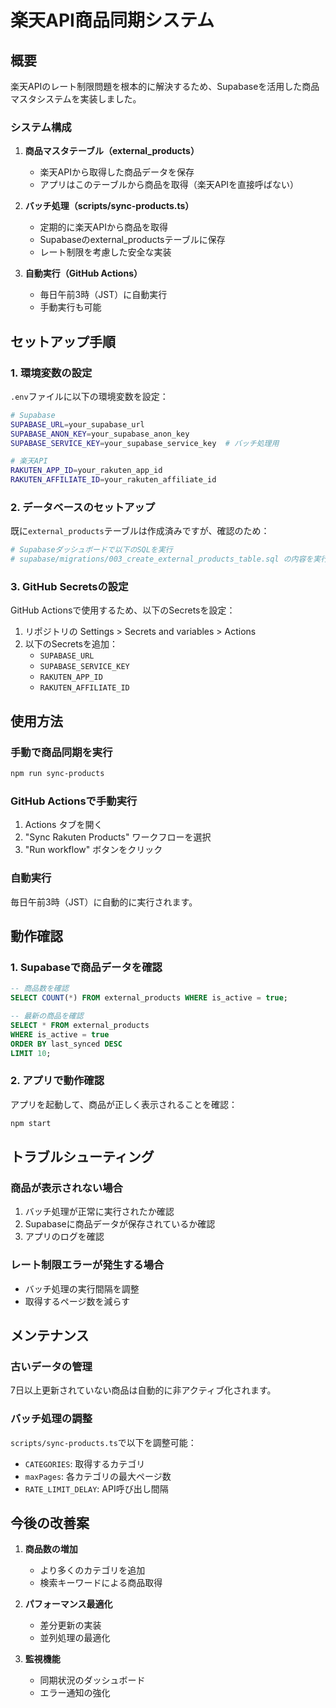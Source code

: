 # 楽天API商品同期システム

## 概要

楽天APIのレート制限問題を根本的に解決するため、Supabaseを活用した商品マスタシステムを実装しました。

### システム構成

1. **商品マスタテーブル（external_products）**
   - 楽天APIから取得した商品データを保存
   - アプリはこのテーブルから商品を取得（楽天APIを直接呼ばない）

2. **バッチ処理（scripts/sync-products.ts）**
   - 定期的に楽天APIから商品を取得
   - Supabaseのexternal_productsテーブルに保存
   - レート制限を考慮した安全な実装

3. **自動実行（GitHub Actions）**
   - 毎日午前3時（JST）に自動実行
   - 手動実行も可能

## セットアップ手順

### 1. 環境変数の設定

`.env`ファイルに以下の環境変数を設定：

```bash
# Supabase
SUPABASE_URL=your_supabase_url
SUPABASE_ANON_KEY=your_supabase_anon_key
SUPABASE_SERVICE_KEY=your_supabase_service_key  # バッチ処理用

# 楽天API
RAKUTEN_APP_ID=your_rakuten_app_id
RAKUTEN_AFFILIATE_ID=your_rakuten_affiliate_id
```

### 2. データベースのセットアップ

既に`external_products`テーブルは作成済みですが、確認のため：

```bash
# Supabaseダッシュボードで以下のSQLを実行
# supabase/migrations/003_create_external_products_table.sql の内容を実行
```

### 3. GitHub Secretsの設定

GitHub Actionsで使用するため、以下のSecretsを設定：

1. リポジトリの Settings > Secrets and variables > Actions
2. 以下のSecretsを追加：
   - `SUPABASE_URL`
   - `SUPABASE_SERVICE_KEY`
   - `RAKUTEN_APP_ID`
   - `RAKUTEN_AFFILIATE_ID`

## 使用方法

### 手動で商品同期を実行

```bash
npm run sync-products
```

### GitHub Actionsで手動実行

1. Actions タブを開く
2. "Sync Rakuten Products" ワークフローを選択
3. "Run workflow" ボタンをクリック

### 自動実行

毎日午前3時（JST）に自動的に実行されます。

## 動作確認

### 1. Supabaseで商品データを確認

```sql
-- 商品数を確認
SELECT COUNT(*) FROM external_products WHERE is_active = true;

-- 最新の商品を確認
SELECT * FROM external_products 
WHERE is_active = true 
ORDER BY last_synced DESC 
LIMIT 10;
```

### 2. アプリで動作確認

アプリを起動して、商品が正しく表示されることを確認：

```bash
npm start
```

## トラブルシューティング

### 商品が表示されない場合

1. バッチ処理が正常に実行されたか確認
2. Supabaseに商品データが保存されているか確認
3. アプリのログを確認

### レート制限エラーが発生する場合

- バッチ処理の実行間隔を調整
- 取得するページ数を減らす

## メンテナンス

### 古いデータの管理

7日以上更新されていない商品は自動的に非アクティブ化されます。

### バッチ処理の調整

`scripts/sync-products.ts`で以下を調整可能：

- `CATEGORIES`: 取得するカテゴリ
- `maxPages`: 各カテゴリの最大ページ数
- `RATE_LIMIT_DELAY`: API呼び出し間隔

## 今後の改善案

1. **商品数の増加**
   - より多くのカテゴリを追加
   - 検索キーワードによる商品取得

2. **パフォーマンス最適化**
   - 差分更新の実装
   - 並列処理の最適化

3. **監視機能**
   - 同期状況のダッシュボード
   - エラー通知の強化

